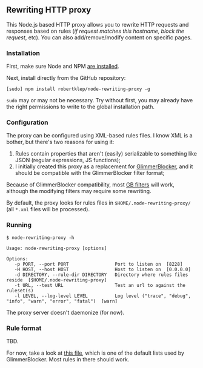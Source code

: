 ## Rewriting HTTP proxy

This Node.js based HTTP proxy allows you to rewrite HTTP requests and responses based on rules (*if request matches this hostname, block the request*, etc). You can also add/remove/modify content on specific pages.

### Installation

First, make sure Node and NPM [are installed](http://nodejs.org/).

Next, install directly from the GitHub repository:

```
[sudo] npm install robertklep/node-rewriting-proxy -g
```

`sudo` may or may not be necessary. Try without first, you may already have the right permissions to write to the global installation path.

### Configuration

The proxy can be configured using XML-based rules files. I know XML is a bother, but there's two reasons for using it:

1. Rules contain properties that aren't (easily) serializable to something like JSON (regular expressions, JS functions);
2. I initially created this proxy as a replacement for [GlimmerBlocker](http://glimmerblocker.org/), and it should be compatible with the GlimmerBlocker filter format;

Because of GlimmerBlocker compatibility, most [GB filters](http://glimmerblocker.org/wiki/Filters) will work, although the modifying filters may require some rewriting.

By default, the proxy looks for rules files in `$HOME/.node-rewriting-proxy/` (all `*.xml` files will be processed).

### Running

```
$ node-rewriting-proxy -h

Usage: node-rewriting-proxy [options]

Options:
   -p PORT, --port PORT                 Port to listen on  [8228]
   -H HOST, --host HOST                 Host to listen on  [0.0.0.0]
   -d DIRECTORY, --rule-dir DIRECTORY   Directory where rules files reside  [$HOME/.node-rewriting-proxy]
   -t URL, --test URL                   Test an url to against the ruleset(s)
   -l LEVEL, --log-level LEVEL          Log level ("trace", "debug", "info", "warn", "error", "fatal")  [warn]
```

The proxy server doesn't daemonize (for now).

### Rule format

TBD.

For now, take a look at [this file](http://glimmerblocker.org/site/filters/default/ad-networks.xml), which is one of the default lists used by GlimmerBlocker. Most rules in there should work.
